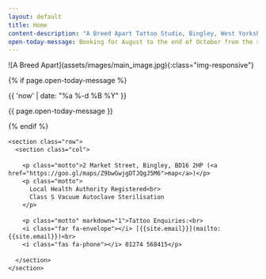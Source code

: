 ```yaml
---
layout: default
title: Home
content-description: "A Breed Apart Tattoo Studio, Bingley, West Yorkshire, Established in 2010, Specialising in Black and grey realism."
open-today-message: Booking for August to the end of October from the start of July. Please contact me then at abreedapart1@gmail.com
--- 
```


<div class="main-image" markdown="1">
  ![A Breed Apart](assets/images/main_image.jpg){:class="img-responsive"}
</div>


<div class="main">
  <div class="container">
  
   {% if page.open-today-message %}
    <div class="open-today">
      <p>{{ 'now' | date: "%a %-d %B %Y" }}</p>
      <p>{{ page.open-today-message }}</p>
    </div>
    {% endif %}

    <section class="row">
      <section class="col">
        
        <p class="motto">2 Market Street, Bingley, BD16 2HP (<a href="https://goo.gl/maps/Z9bwGwjgDTJQgJ5M6">map</a>)</p>
        <p class="motto">
          Local Health Authority Registered<br>
          Class S Vacuum Autoclave Sterilisation
        </p>
        
        <p class="motto" markdown="1">Tattoo Enquiries:<br>
        <i class="far fa-envelope"></i> [{{site.email}}](mailto:{{site.email}})<br>
        <i class="fas fa-phone"></i> 01274 568415</p>
        
      </section>
    </section>


    
    
  </div>
</div>
